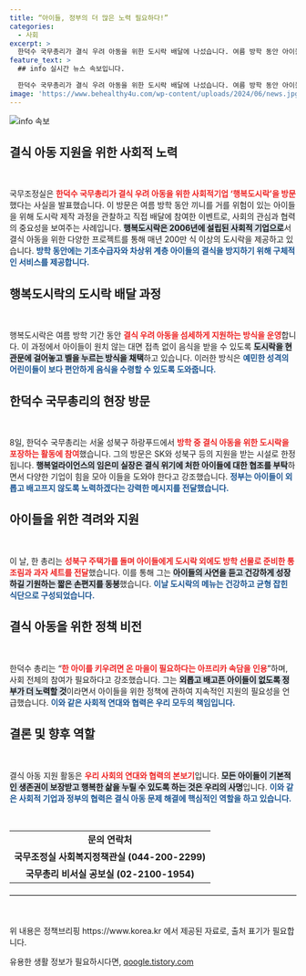 ```yaml
---
title: “아이들, 정부의 더 많은 노력 필요하다!”
categories:
  - 사회
excerpt: >
  한덕수 국무총리가 결식 우려 아동을 위한 도시락 배달에 나섰습니다. 여름 방학 동안 아이들의 따뜻한 한 끼를 챙기는 행복도시락 프로젝트, 그 감동의 현장을 확인해보세요!
feature_text: >
  ## info 실시간 뉴스 속보입니다.

  한덕수 국무총리가 결식 우려 아동을 위한 도시락 배달에 나섰습니다. 여름 방학 동안 아이들의 따뜻한 한 끼를 챙기는 행복도시락 프로젝트, 그 감동의 현장을 확인해보세요!
image: 'https://www.behealthy4u.com/wp-content/uploads/2024/06/news.jpg'
---
```


<p><img src="https://www.behealthy4u.com/wp-content/uploads/2024/06/news.jpg" alt="info 속보" /></p>

<h2 data-ke-size="size26">결식 아동 지원을 위한 사회적 노력</h2>

<p data-ke-size="size16">&nbsp;</p>

<p>국무조정실은 <b><span style="color: #ee2323;">한덕수 국무총리가 결식 우려 아동을 위한 사회적기업 ‘행복도시락’을 방문</span></b>했다는 사실을 발표했습니다. 이 방문은 여름 방학 동안 끼니를 거를 위험이 있는 아이들을 위해 도시락 제작 과정을 관찰하고 직접 배달에 참여한 이벤트로, 사회의 관심과 협력의 중요성을 보여주는 사례입니다. <b><span style="background-color: #21538527;">행복도시락은 2006년에 설립된 사회적 기업으로</span></b>서 결식 아동을 위한 다양한 프로젝트를 통해 매년 200만 식 이상의 도시락을 제공하고 있습니다. <b><span style="color: #1a5490;">방학 동안에는 기초수급자와 차상위 계층 아이들의 결식을 방지하기 위해 구체적인 서비스를 제공합니다.</span></b></p>

<h2 data-ke-size="size26">행복도시락의 도시락 배달 과정</h2>

<p data-ke-size="size16">&nbsp;</p>

<p>행복도시락은 여름 방학 기간 동안 <b><span style="color: #ee2323;">결식 우려 아동을 섬세하게 지원하는 방식을 운영</span></b>합니다. 이 과정에서 아이들이 원치 않는 대면 접촉 없이 음식을 받을 수 있도록 <b><span style="background-color: #21538527;">도시락을 현관문에 걸어놓고 벨을 누르는 방식을 채택</span></b>하고 있습니다. 이러한 방식은 <b><span style="color: #1a5490;">예민한 성격의 어린이들이 보다 편안하게 음식을 수령할 수 있도록 도와줍니다.</span></b> </p>

<h2 data-ke-size="size26">한덕수 국무총리의 현장 방문</h2>

<p data-ke-size="size16">&nbsp;</p>

<p>8일, 한덕수 국무총리는 서울 성북구 하랑푸드에서 <b><span style="color: #ee2323;">방학 중 결식 아동을 위한 도시락을 포장하는 활동에 참여</span></b>했습니다. 그의 방문은 SK와 성북구 등의 지원을 받는 시설로 한정됩니다. <b><span style="background-color: #21538527;">행복얼라이언스의 임은미 실장은 결식 위기에 처한 아이들에 대한 협조를 부탁</span></b>하면서 다양한 기업이 힘을 모아 이들을 도와야 한다고 강조했습니다. <b><span style="color: #1a5490;">정부는 아이들이 외롭고 배고프지 않도록 노력하겠다는 강력한 메시지를 전달했습니다.</span></b></p>

<h2 data-ke-size="size26">아이들을 위한 격려와 지원</h2>

<p data-ke-size="size16">&nbsp;</p>

<p>이 날, 한 총리는 <b><span style="color: #ee2323;">성북구 주택가를 돌며 아이들에게 도시락 외에도 방학 선물로 준비한 통조림과 과자 세트를 전달</span></b>했습니다. 이를 통해 그는 <b><span style="background-color: #21538527;">아이들의 사연을 듣고 건강하게 성장하길 기원하는 짧은 손편지를 동봉</span></b>했습니다. <b><span style="color: #1a5490;">이날 도시락의 메뉴는 건강하고 균형 잡힌 식단으로 구성되었습니다.</span></b></p>

<h2 data-ke-size="size26">결식 아동을 위한 정책 비전</h2>

<p data-ke-size="size16">&nbsp;</p>

<p>한덕수 총리는 “<b><span style="color: #ee2323;">한 아이를 키우려면 온 마을이 필요하다는 아프리카 속담을 인용</span></b>”하며, 사회 전체의 참여가 필요하다고 강조했습니다. 그는 <b><span style="background-color: #21538527;">외롭고 배고픈 아이들이 없도록 정부가 더 노력할 것</span></b>이라면서 아이들을 위한 정책에 관하여 지속적인 지원의 필요성을 언급했습니다. <b><span style="color: #1a5490;">이와 같은 사회적 연대와 협력은 우리 모두의 책임입니다.</span></b></p>

<h2 data-ke-size="size26">결론 및 향후 역할</h2>

<p data-ke-size="size16">&nbsp;</p>

<p>결식 아동 지원 활동은 <b><span style="color: #ee2323;">우리 사회의 연대와 협력의 본보기</span></b>입니다. <b><span style="background-color: #21538527;">모든 아이들이 기본적인 생존권이 보장받고 행복한 삶을 누릴 수 있도록 하는 것은 우리의 사명</span></b>입니다. <b><span style="color: #1a5490;">이와 같은 사회적 기업과 정부의 협력은 결식 아동 문제 해결에 핵심적인 역할을 하고 있습니다.</span></b> </p>

<p data-ke-size="size16">&nbsp;</p>

<table style="border-collapse: collapse; width: 100%;">
<tr>
<td style="text-align: center; height: 17px;"><b>문의 연락처</b></td>
</tr>
<tr>
<td style="text-align: center; height: 17px;"><b>국무조정실 사회복지정책관실 (044-200-2299)</b></td>
</tr>
<tr>
<td style="text-align: center; height: 17px;"><b>국무총리 비서실 공보실 (02-2100-1954)</b></td>
</tr>
</table>

<hr style="border-top: 1px solid #ccc; margin: 20px 0;">

<p data-ke-size="size16">&nbsp;</p>

<p>위 내용은 정책브리핑 https://www.korea.kr 에서 제공된 자료로, 출처 표기가 필요합니다. </p>
유용한 생활 정보가 필요하시다면, <a href="https://qoogle.tistory.com" rel="dofollow">qoogle.tistory.com</a>


